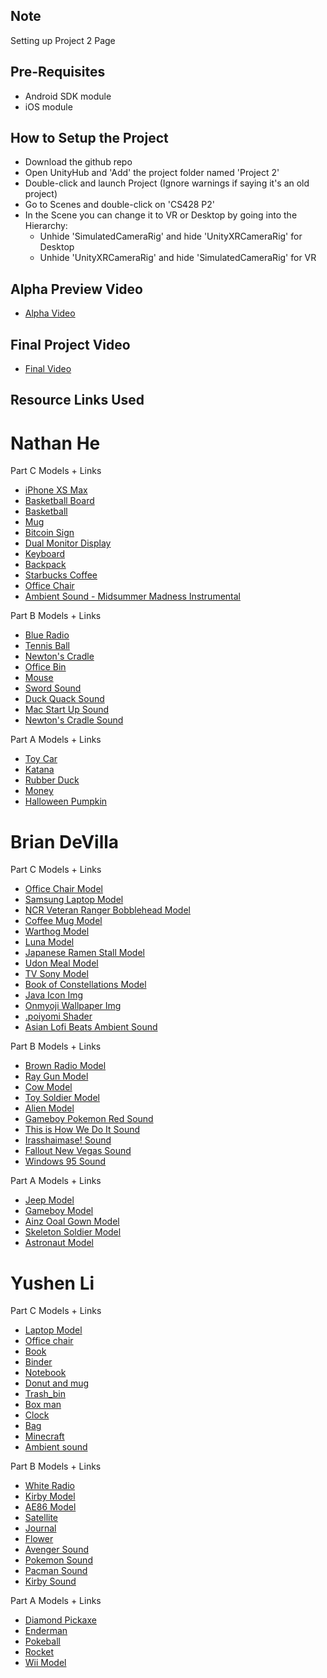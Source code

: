 ## Note
Setting up Project 2 Page

## Pre-Requisites
* Android SDK module
* iOS module

## How to Setup the Project
* Download the github repo
* Open UnityHub and 'Add' the project folder named 'Project 2'
* Double-click and launch Project (Ignore warnings if saying it's an old project)
* Go to Scenes and double-click on 'CS428 P2'
* In the Scene you can change it to VR or Desktop by going into the Hierarchy:
  * Unhide 'SimulatedCameraRig' and hide 'UnityXRCameraRig' for Desktop
  * Unhide 'UnityXRCameraRig' and hide 'SimulatedCameraRig' for VR

## Alpha Preview Video
* [Alpha Video](https://www.youtube.com/watch?v=D2FkA_nrEeQ)
## Final Project Video
* [Final Video](https://youtu.be/Na54z8jy6jg)
## Resource Links Used

# Nathan He
  Part C Models + Links
  * [iPhone XS Max](https://sketchfab.com/3d-models/apple-iphone-xs-max-08e76b5bd30847f6a23d4748b85ef62b)
  * [Basketball Board](https://sketchfab.com/3d-models/basketball-table-5eee9d9172dd4738adc6a1916f53eb1f)
  * [Basketball](https://sketchfab.com/3d-models/basketball-19f76a0df81747369acf46406b36afa6)
  * [Mug](https://sketchfab.com/3d-models/mug-gavron-879fca104c404b18b98ed745fd1e6629)
  * [Bitcoin Sign](https://sketchfab.com/3d-models/bitcoin-cash-mesh-fbx-135a24271b9c4846a46e2943e6860a37)
  * [Dual Monitor Display](https://sketchfab.com/3d-models/monitor-screen-display-5f698816ef9f4a39b63601baa8f6ea29)
  * [Keyboard](https://sketchfab.com/3d-models/keyboard-7e293011e8de4137bbb27dcbe1eaa26f)
  * [Backpack](https://sketchfab.com/3d-models/backpack-b9e73f29c3c54b06870cddc6ae4bf03b)
  * [Starbucks Coffee](https://sketchfab.com/3d-models/starbucks-grande-coffee-cup-caution-hot-adf1013df0d24037a506cd9708ddbc28)
  * [Office Chair](https://sketchfab.com/3d-models/office-chair-f4c3a936dae745e08405cf2fd820b89c)
  * [Ambient Sound - Midsummer Madness Instrumental](https://www.youtube.com/watch?v=lLLwAwNH5Gk)
  
  Part B Models + Links
  * [Blue Radio](https://sketchfab.com/3d-models/radio-abc4f19e438c4fc282b994f64efa7ee8)
  * [Tennis Ball](https://sketchfab.com/3d-models/tennis-ball-edc344dcc65440ea97b5eae84f1957a4)
  * [Newton's Cradle](https://sketchfab.com/3d-models/newton-craddle-64e2753a06b941408feaf1e012329bb9)
  * [Office Bin](https://sketchfab.com/3d-models/office-bin-bb540fc9fcb04a5aa13a5d9b72918f8f)
  * [Mouse](https://sketchfab.com/3d-models/mouse-3eaaf9f9b08242f193be433a6128c003)
  * [Sword Sound](https://www.youtube.com/watch?v=BQV5rbBMjCQ)
  * [Duck Quack Sound](https://www.youtube.com/watch?v=aqCxlxclyzo)
  * [Mac Start Up Sound](https://www.youtube.com/watch?v=XZ1mpI01evk)
  * [Newton's Cradle Sound](https://www.youtube.com/watch?v=cbeCceyORCA)
  
  Part A Models + Links
  * [Toy Car](https://sketchfab.com/3d-models/samosval-2bdf333eccd1448aaeb601f88f77e0f4)
  * [Katana](https://sketchfab.com/3d-models/katana-5bc192b777544d58a185845ed495597f)
  * [Rubber Duck](https://sketchfab.com/3d-models/rubber-duck-a84cecb600c04eeba60d02f99b8b154b)
  * [Money](https://sketchfab.com/3d-models/wad-2c21f18251184d5091f7f03b429834ba)
  * [Halloween Pumpkin](https://sketchfab.com/3d-models/halloween-pumpkin-abb8d12f13b44c6686628abde758bf1a)

# Brian DeVilla
  Part C Models + Links
  * [Office Chair Model](https://sketchfab.com/3d-models/office-chair-db03012c3c484314a480b4137da8eb30)
  * [Samsung Laptop Model](https://sketchfab.com/3d-models/samsung-series-9-notebook-1768-2163e14e9b8c427698e8aa80923a6241)
  * [NCR Veteran Ranger Bobblehead Model](https://sketchfab.com/3d-models/ncr-veteran-ranger-bobblehead-1b47d75b4e5a4548b5cb41aae45f8dcd)
  * [Coffee Mug Model](https://sketchfab.com/3d-models/coffee-mug-6c95897de04143aeb5c75b7630707d27)
  * [Warthog Model](https://sketchfab.com/3d-models/warthog-a38b24f2ab634a8bb18278f5d535f246)
  * [Luna Model](https://sketchfab.com/3d-models/luna-f66b9083ce294d29b5c5c6cdbb90eaa3)
  * [Japanese Ramen Stall Model](https://sketchfab.com/3d-models/japanese-ramen-stall-2e3ea2a141324c29be0a20d3bfe0c90d)
  * [Udon Meal Model](https://sketchfab.com/3d-models/udon-meal-aeadafce557445df8d852109f2794f6a)
  * [TV Sony Model](https://sketchfab.com/3d-models/tv-sony-bravia-kdl-40re353-free-1daed79d27b644f7845dfbb9e5f20ce3)
  * [Book of Constellations Model](https://sketchfab.com/3d-models/book-of-constellations-228c3ccd5b43497ea3f649d0b9e076bc)
  * [Java Icon Img](https://www.pinclipart.com/pindetail/iJmJRJ_vector-steam-java-developer-java-icon-png-clipart/)
  * [Onmyoji Wallpaper Img](https://www.deviantart.com/asml30/art/Onmyoji-night-walk-721801123)
  * [.poiyomi Shader](https://github.com/poiyomi/PoiyomiToonShader/releases)
  * [Asian Lofi Beats Ambient Sound](https://www.youtube.com/watch?v=w5vro7IygOc)
  
  Part B Models + Links
  * [Brown Radio Model](https://sketchfab.com/3d-models/1938-delco-radio-434c8654f5784119bba5bcc8041ecffc)
  * [Ray Gun Model](https://sketchfab.com/3d-models/pilim-week-challenge-multy-purpose-raygun-low-ca58587e09c94b7cb55ec4f0c1b5461f)
  * [Cow Model](https://sketchfab.com/3d-models/cow-1703672ed68f417698ea017af3066d61)
  * [Toy Soldier Model](https://sketchfab.com/3d-models/toy-soldier-cacf0d85cfb2460294da4778a36760e3)
  * [Alien Model](https://sketchfab.com/3d-models/alien-fanart-09cc528fe20e43d4a0b0f68e66125984)
  * [Gameboy Pokemon Red Sound](https://www.youtube.com/watch?v=2QeiH70AUU4)
  * [This is How We Do It Sound](https://www.youtube.com/watch?v=-pA5UqCL-V4)
  * [Irasshaimase! Sound](https://www.youtube.com/watch?v=HPg0WmDlcoU)
  * [Fallout New Vegas Sound](https://www.youtube.com/watch?v=rKAk6smXcwg)
  * [Windows 95 Sound](https://www.youtube.com/watch?v=miZHa7ZC6Z0)
  
  Part A Models + Links
  * [Jeep Model](https://sketchfab.com/3d-models/jeep-willys-50fae79d1fcf48bcb5e2b453c2deef13)
  * [Gameboy Model](https://sketchfab.com/3d-models/gameboy-pokemon-1hourchallenge-0f2b0ce9c5c44499b2f00c128b3e36b9)
  * [Ainz Ooal Gown Model](https://sketchfab.com/3d-models/ainz-ooal-gown-e62df306954144fbb613c6fc3b04e682)
  * [Skeleton Soldier Model](https://sketchfab.com/3d-models/skeleton-soldier-4517255f15d04a918653c67685cec645)
  * [Astronaut Model](https://sketchfab.com/3d-models/astronaut-720532dec35a47799efe33bcf62fb393)
    
# Yushen Li
  Part C Models + Links
  * [Laptop Model](https://sketchfab.com/3d-models/laptop-d7459b8ceaab4ce09230cee0b85b5e4b)
  * [Office chair](https://sketchfab.com/3d-models/office-chair-41973aa1808d4a13b84c24497fc77c63)
  * [Book](https://sketchfab.com/3d-models/the-history-of-the-future-book-22014d859c184f678b9807ea78f67cbe)
  * [Binder](https://sketchfab.com/3d-models/ring-binder-a0026e7d1b244b9a9223daf4223c9372)
  * [Notebook](https://sketchfab.com/3d-models/roselle-composition-book-639955874f824bc381702faf7684d779)
  * [Donut and mug](https://sketchfab.com/3d-models/donuts-mug-and-plate-f07ce427ea264de18310d4d848b37c6e)
  * [Trash_bin](https://sketchfab.com/3d-models/abstract-trashcan-283b042d65ac472aab0d389193eba8c1)
  * [Box man](https://sketchfab.com/3d-models/box-man-c787cace300e486eb3cd740235aa0f6a)
  * [Clock](https://sketchfab.com/3d-models/clock-5d51a5e31ee84792a18046a2a8df8bdd)
  * [Bag](https://sketchfab.com/3d-models/backpack-5655596f9efe47deb09df57a79b44e04)
  * [Minecraft](https://yt3.ggpht.com/OeKifShqjcWxXdeS6P51ycERvoN_pPSgyD8Rp88QWo99loSZQrBD1LRP4QzLOa9PS-d8y66Y8Bo=s900-c-k-c0xffffffff-no-rj-mo)
  * [Ambient sound](https://www.youtube.com/watch?v=_0lQw595WiQ)
  
  Part B Models + Links
  * [White Radio](https://sketchfab.com/3d-models/portal-radio-a-prop-72c9875348c84163b34e4012d5b39307)
  * [Kirby Model](https://sketchfab.com/3d-models/fan-model-kirby-159e9a80a0e04ab49ea227fa04ca775d)
  * [AE86 Model](https://sketchfab.com/3d-models/toyota-ae86-da84f6e22f20486a91b7a012556d80f6)
  * [Satellite](https://sketchfab.com/3d-models/satellite-comms-4be56951da39429a963ee12140bbff57)
  * [Journal](https://sketchfab.com/3d-models/journal-1e822119a75a4460b40c6f4001840743)
  * [Flower](https://sketchfab.com/3d-models/warm-up-10-flowers-56765e04fc754d96a24b332377e64ffb)
  * [Avenger Sound](https://www.youtube.com/watch?v=CHh-PPs2Wms)
  * [Pokemon Sound](https://www.youtube.com/watch?v=2Jmty_NiaXc)
  * [Pacman Sound](https://www.youtube.com/watch?v=v2a5yMUmcp0)
  * [Kirby Sound](https://www.youtube.com/watch?v=_MM8J4SqZ9o)
  
  Part A Models + Links
  * [Diamond Pickaxe](https://sketchfab.com/3d-models/minecraft-diamond-pickaxe-b1bc7d6a3db246d5b47449ae2b2706fd)
  * [Enderman](https://sketchfab.com/3d-models/minecraft-enderman-216552744553461d960dd0cdf3a0592a)
  * [Pokeball](https://sketchfab.com/3d-models/pokeball-cb1304c3f9064c0287f749aadaa944d6)
  * [Rocket](https://sketchfab.com/3d-models/rocket-fa6e126e5da54453b0d1ed3a4a78543a)
  * [Wii Model](https://sketchfab.com/3d-models/wii-7a96a38cf0684aecb42a58d1e3b65cb9)

